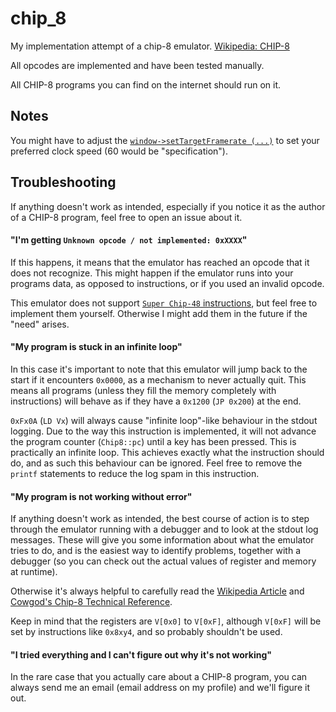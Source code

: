 # chip_8
My implementation attempt of a chip-8 emulator. [Wikipedia: CHIP-8](https://en.wikipedia.org/wiki/CHIP-8)

All opcodes are implemented and have been tested manually.

All CHIP-8 programs you can find on the internet should run on it. 

## Notes

You might have to adjust the [`window->setTargetFramerate (...)`](https://github.com/lionkor/chip_8/blob/master/main.cpp#L30) to set your preferred clock speed (60 would be "specification").

## Troubleshooting

If anything doesn't work as intended, especially if you notice it as the author of a CHIP-8 program, feel free to open an issue about it. 

#### "I'm getting `Unknown opcode / not implemented: 0xXXXX`"

If this happens, it means that the emulator has reached an opcode that it does not recognize. This might happen if the emulator runs into your programs data, as opposed to instructions, or if you used an invalid opcode. 

This emulator does not support [`Super Chip-48` instructions](http://devernay.free.fr/hacks/chip8/C8TECH10.HTM#3.2), but feel free to implement them yourself. Otherwise I might add them in the future if the "need" arises.

#### "My program is stuck in an infinite loop"

In this case it's important to note that this emulator will jump back to the start if it encounters `0x0000`, as a mechanism to never actually quit. This means all programs (unless they fill the memory completely with instructions) will behave as if they have a `0x1200` (`JP 0x200`) at the end.

`0xFx0A` (`LD Vx`) will always cause "infinite loop"-like behaviour in the stdout logging. Due to the way this instruction is implemented, it will not advance the program counter (`Chip8::pc`) until a key has been pressed. This is practically an infinite loop. This achieves exactly what the instruction should do, and as such this behaviour can be ignored. Feel free to remove the `printf` statements to reduce the log spam in this instruction.

#### "My program is not working without error"

If anything doesn't work as intended, the best course of action is to step through the emulator running with a debugger and to look at the stdout log messages. These will give you some information about what the emulator tries to do, and is the easiest way to identify problems, together with a debugger (so you can check out the actual values of register and memory at runtime).

Otherwise it's always helpful to carefully read the [Wikipedia Article](https://en.wikipedia.org/wiki/CHIP-8) and [Cowgod's Chip-8 Technical Reference](http://devernay.free.fr/hacks/chip8/C8TECH10.HTM). 

Keep in mind that the registers are `V[0x0]` to `V[0xF]`, although `V[0xF]` will be set by instructions like `0x8xy4`, and so probably shouldn't be used.

#### "I tried everything and I can't figure out why it's not working"

In the rare case that you actually care about a CHIP-8 program, you can always send me an email (email address on my profile) and we'll figure it out.
